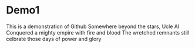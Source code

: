 # Demo1
This is a demonstration of Github
Somewhere beyond the stars, Ucle Al
Conquered a mighty empire with fire and blood
The wretched remnants still celbrate those days
of power and glory
